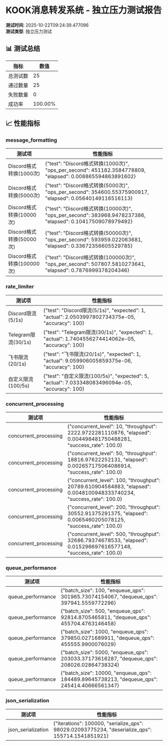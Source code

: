 # KOOK消息转发系统 - 独立压力测试报告

**测试时间**: 2025-10-22T09:24:39.477096  
**测试类型**: 独立压力测试  

## 📊 测试总结

| 指标 | 数值 |
|------|------|
| 总测试数 | 25 |
| 通过数量 | 25 |
| 失败数量 | 0 |
| 成功率 | 100.00% |

## 📈 性能指标

### message_formatting

| 测试项 | 性能指标 |
|--------|----------|
| Discord格式转换(1000次) | {"test": "Discord格式转换(1000次)", "ops_per_second": 451182.3584778809, "elapsed": 0.008865594863891602} |
| Discord格式转换(5000次) | {"test": "Discord格式转换(5000次)", "ops_per_second": 354600.55375900917, "elapsed": 0.05640149116516113} |
| Discord格式转换(10000次) | {"test": "Discord格式转换(10000次)", "ops_per_second": 383968.9478237386, "elapsed": 0.10417509078979492} |
| Discord格式转换(50000次) | {"test": "Discord格式转换(50000次)", "ops_per_second": 593959.022063681, "elapsed": 0.33672356605529785} |
| Discord格式转换(100000次) | {"test": "Discord格式转换(100000次)", "ops_per_second": 507807.5810273641, "elapsed": 0.7876999378204346} |

### rate_limiter

| 测试项 | 性能指标 |
|--------|----------|
| Discord限流(5/1s) | {"test": "Discord限流(5/1s)", "expected": 1, "actual": 2.0503997802734375e-05, "accuracy": 100} |
| Telegram限流(30/1s) | {"test": "Telegram限流(30/1s)", "expected": 1, "actual": 1.7404556274414062e-05, "accuracy": 100} |
| 飞书限流(20/1s) | {"test": "飞书限流(20/1s)", "expected": 1, "actual": 9.059906005859375e-06, "accuracy": 100} |
| 自定义限流(100/5s) | {"test": "自定义限流(100/5s)", "expected": 5, "actual": 7.033348083496094e-05, "accuracy": 100} |

### concurrent_processing

| 测试项 | 性能指标 |
|--------|----------|
| concurrent_processing | {"concurrent_level": 10, "throughput": 2222.9722281110876, "elapsed": 0.004498481750488281, "success_rate": 100.0} |
| concurrent_processing | {"concurrent_level": 50, "throughput": 18816.97622252131, "elapsed": 0.002657175064086914, "success_rate": 100.0} |
| concurrent_processing | {"concurrent_level": 100, "throughput": 20789.610904584883, "elapsed": 0.0048100948333740234, "success_rate": 100.0} |
| concurrent_processing | {"concurrent_level": 200, "throughput": 30552.91375291375, "elapsed": 0.0065460205078125, "success_rate": 100.0} |
| concurrent_processing | {"concurrent_level": 500, "throughput": 32686.79374678533, "elapsed": 0.015296697616577148, "success_rate": 100.0} |

### queue_performance

| 测试项 | 性能指标 |
|--------|----------|
| queue_performance | {"batch_size": 100, "enqueue_qps": 301965.73074154067, "dequeue_qps": 397941.5559772296} |
| queue_performance | {"batch_size": 500, "enqueue_qps": 92814.8705465811, "dequeue_qps": 455704.4763146458} |
| queue_performance | {"batch_size": 1000, "enqueue_qps": 379850.0271689911, "dequeue_qps": 455555.9900076029} |
| queue_performance | {"batch_size": 5000, "enqueue_qps": 203033.37173616287, "dequeue_qps": 208026.02864738324} |
| queue_performance | {"batch_size": 10000, "enqueue_qps": 184489.89645738213, "dequeue_qps": 245414.40666561347} |

### json_serialization

| 测试项 | 性能指标 |
|--------|----------|
| json_serialization | {"iterations": 100000, "serialize_qps": 98029.02093775234, "deserialize_qps": 155714.1541851921} |

